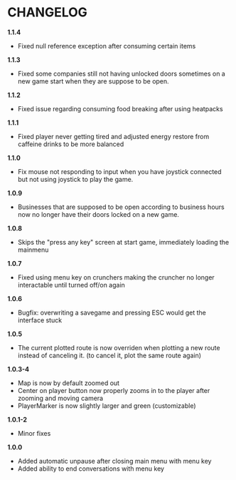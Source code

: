 # CHANGELOG
**1.1.4**
- Fixed null reference exception after consuming certain items

**1.1.3**
- Fixed some companies still not having unlocked doors sometimes on a new game start when they are suppose to be open.

**1.1.2**
- Fixed issue regarding consuming food breaking after using heatpacks

**1.1.1**
- Fixed player never getting tired and adjusted energy restore from caffeine drinks to be more balanced

**1.1.0**
- Fix mouse not responding to input when you have joystick connected but not using joystick to play the game.

**1.0.9**
- Businesses that are supposed to be open according to business hours now no longer have their doors locked on a new game.

**1.0.8**
- Skips the "press any key" screen at start game, immediately loading the mainmenu

**1.0.7**
- Fixed using menu key on crunchers making the cruncher no longer interactable until turned off/on again

**1.0.6**
- Bugfix: overwriting a savegame and pressing ESC would get the interface stuck

**1.0.5**
- The current plotted route is now overriden when plotting a new route instead of canceling it. (to cancel it, plot the same route again)

**1.0.3-4**
- Map is now by default zoomed out
- Center on player button now properly zooms in to the player after zooming and moving camera
- PlayerMarker is now slightly larger and green (customizable)

**1.0.1-2**
- Minor fixes

**1.0.0**
- Added automatic unpause after closing main menu with menu key
- Added ability to end conversations with menu key